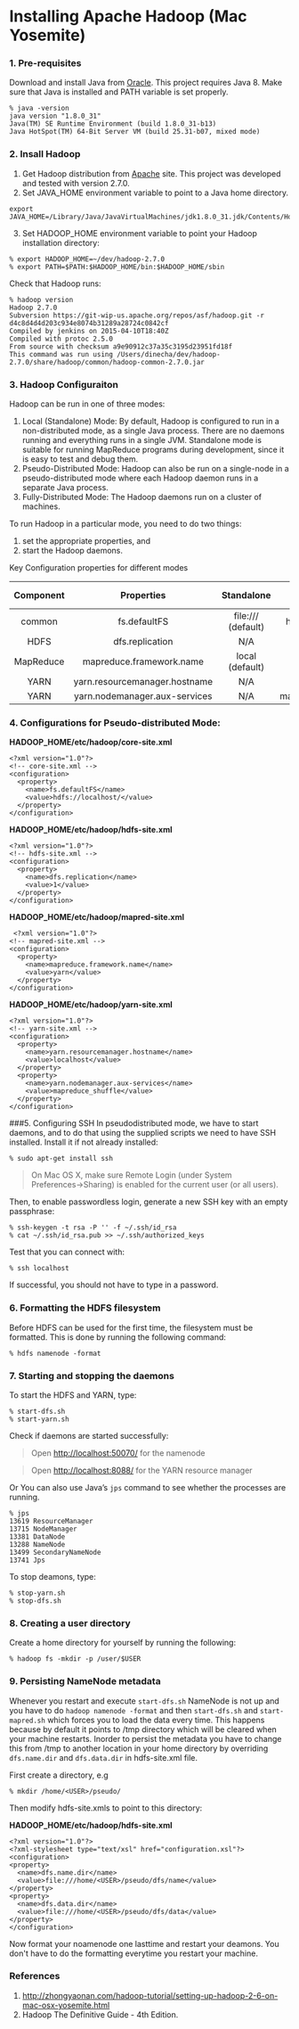 # Installing Apache Hadoop (Mac Yosemite)
### 1. Pre-requisites
Download and install Java from [Oracle](http://www.oracle.com/technetwork/java/javase/downloads/index.html). This project requires Java 8. Make sure that Java is installed and PATH variable is set properly.
```
% java -version
java version "1.8.0_31"
Java(TM) SE Runtime Environment (build 1.8.0_31-b13)
Java HotSpot(TM) 64-Bit Server VM (build 25.31-b07, mixed mode)
```

### 2. Insall Hadoop
1. Get Hadoop distribution from [Apache](https://hadoop.apache.org/#Download+Hadoop) site. This project was developed and tested with version 2.7.0.
2. Set JAVA_HOME environment variable to point to a Java home directory.
```
export JAVA_HOME=/Library/Java/JavaVirtualMachines/jdk1.8.0_31.jdk/Contents/Home
```
3. Set HADOOP_HOME environment variable to point your Hadoop installation directory:
```
% export HADOOP_HOME=~/dev/hadoop-2.7.0
% export PATH=$PATH:$HADOOP_HOME/bin:$HADOOP_HOME/sbin
```
Check that Hadoop runs:
```
% hadoop version
Hadoop 2.7.0
Subversion https://git-wip-us.apache.org/repos/asf/hadoop.git -r d4c8d4d4d203c934e8074b31289a28724c0842cf
Compiled by jenkins on 2015-04-10T18:40Z
Compiled with protoc 2.5.0
From source with checksum a9e90912c37a35c3195d23951fd18f
This command was run using /Users/dinecha/dev/hadoop-2.7.0/share/hadoop/common/hadoop-common-2.7.0.jar
```

### 3. Hadoop Configuraiton
Hadoop can be run in one of three modes:

1. Local (Standalone) Mode:
By default, Hadoop is configured to run in a non-distributed mode, as a single Java process. There are no daemons running and everything runs in a single JVM. Standalone mode is suitable for running MapReduce programs during development, since it is easy to test and debug them.
2. Pseudo-Distributed Mode:
Hadoop can also be run on a single-node in a pseudo-distributed mode where each Hadoop daemon runs in a separate Java process.
3. Fully-Distributed Mode:
The Hadoop daemons run on a cluster of machines.

To run Hadoop in a particular mode, you need to do two things:
1. set the appropriate properties, and
2. start the Hadoop daemons.

Key Configuration properties for different modes

| Component |           Properties          |     Standalone     | Pseudo-distributed |    Distributed    |
|:---------:|:-----------------------------:|:------------------:|:-----------------:|:-----------------:|
|   common  |          fs.defaultFS         | file:/// (default) | hdfs://localhost/ |  hdfs://namenode/ |
|    HDFS   |        dfs.replication        |         N/A        |         1         |    3 (default)    |
| MapReduce |    mapreduce.framework.name   |   local (default)  |        yarn       |        yarn       |
|    YARN   | yarn.resourcemanager.hostname |         N/A        |     localhost     |  resourcemanager  |
|    YARN   | yarn.nodemanager.aux-services |         N/A        | mapreduce_shuffle | mapreduce_shuffle |

### 4. Configurations for Pseudo-distributed Mode:
__HADOOP_HOME/etc/hadoop/core-site.xml__
```
<?xml version="1.0"?>
<!-- core-site.xml -->
<configuration>
  <property>
    <name>fs.defaultFS</name>
    <value>hdfs://localhost/</value>
  </property>
</configuration>
```
__HADOOP_HOME/etc/hadoop/hdfs-site.xml__
```
<?xml version="1.0"?>
<!-- hdfs-site.xml -->
<configuration>
  <property>
    <name>dfs.replication</name>
    <value>1</value>
  </property>
</configuration>
```
__HADOOP_HOME/etc/hadoop/mapred-site.xml__
```
 <?xml version="1.0"?>
<!-- mapred-site.xml -->
<configuration>
  <property>
    <name>mapreduce.framework.name</name>
    <value>yarn</value>
  </property>
</configuration>
```
__HADOOP_HOME/etc/hadoop/yarn-site.xml__
```
<?xml version="1.0"?>
<!-- yarn-site.xml -->
<configuration>
  <property>
    <name>yarn.resourcemanager.hostname</name>
    <value>localhost</value>
  </property>
  <property>
    <name>yarn.nodemanager.aux-services</name>
    <value>mapreduce_shuffle</value>
  </property>
</configuration>
```

###5. Configuring SSH
In pseudodistributed mode, we have to start daemons, and to do that using the supplied scripts we need to have SSH installed. Install it if not already installed:
```
% sudo apt-get install ssh
```

> On Mac OS X, make sure Remote Login (under System Preferences→Sharing) is enabled for the current user (or all users).

Then, to enable passwordless login, generate a new SSH key with an empty passphrase:
```
% ssh-keygen -t rsa -P '' -f ~/.ssh/id_rsa
% cat ~/.ssh/id_rsa.pub >> ~/.ssh/authorized_keys
```
Test that you can connect with:
```
% ssh localhost
```
If successful, you should not have to type in a password.

### 6. Formatting the HDFS filesystem
Before HDFS can be used for the first time, the filesystem must be formatted. This is done by running the following command:
```
% hdfs namenode -format
```

### 7. Starting and stopping the daemons
To start the HDFS and YARN, type:
```
% start-dfs.sh
% start-yarn.sh
```
Check if daemons are started successfully:

>Open [http://localhost:50070/](http://localhost:50070/) for the namenode

>Open [http://localhost:8088/](http://localhost:8088/) for the YARN resource manager

Or You can also use Java’s ```jps``` command to see whether the processes are running.
```
% jps
13619 ResourceManager
13715 NodeManager
13381 DataNode
13288 NameNode
13499 SecondaryNameNode
13741 Jps
```
To stop deamons, type:
```
% stop-yarn.sh
% stop-dfs.sh
```

### 8. Creating a user directory

Create a home directory for yourself by running the following:
```
% hadoop fs -mkdir -p /user/$USER
```

### 9. Persisting NameNode metadata
Whenever you restart and execute ```start-dfs.sh``` NameNode is not up and you have to do ```hadoop namenode -format``` and then ```start-dfs.sh``` and ```start-mapred.sh``` which forces you to load the data every time. This happens because by default it points to /tmp directory which will be cleared when your machine restarts. Inorder to persist the metadata you have to change this from /tmp to another location in your home directory by overriding ```dfs.name.dir``` and ```dfs.data.dir``` in hdfs-site.xml file.

First create a directory, e.g
```
% mkdir /home/<USER>/pseudo/
```
Then modify hdfs-site.xmls to point to this directory:

__HADOOP_HOME/etc/hadoop/hdfs-site.xml__
```
<?xml version="1.0"?>
<?xml-stylesheet type="text/xsl" href="configuration.xsl"?>
<configuration>
<property>
  <name>dfs.name.dir</name>
  <value>file:///home/<USER>/pseudo/dfs/name</value>
</property>
<property>
  <name>dfs.data.dir</name>
  <value>file:///home/<USER>/pseudo/dfs/data</value>
</property>
</configuration>
```
Now format your noamenode one lasttime and  restart your deamons. You don't have to do the formatting everytime you restart your machine.

### References
1. http://zhongyaonan.com/hadoop-tutorial/setting-up-hadoop-2-6-on-mac-osx-yosemite.html
2. Hadoop The Definitive Guide - 4th Edition.
